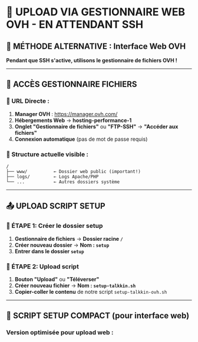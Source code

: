 # 🔄 UPLOAD VIA GESTIONNAIRE WEB OVH - EN ATTENDANT SSH

## 🎯 MÉTHODE ALTERNATIVE : Interface Web OVH

**Pendant que SSH s'active, utilisons le gestionnaire de fichiers OVH !**

---

## 📂 ACCÈS GESTIONNAIRE FICHIERS

### **📍 URL Directe :**
1. **Manager OVH** : https://manager.ovh.com/
2. **Hébergements Web** → **hosting-performance-1**
3. **Onglet "Gestionnaire de fichiers"** ou **"FTP-SSH"** → **"Accéder aux fichiers"**
4. **Connexion automatique** (pas de mot de passe requis)

### **📁 Structure actuelle visible :**
```
/
├── www/          ← Dossier web public (important!)
├── logs/         ← Logs Apache/PHP
└── ...           ← Autres dossiers système
```

---

## 📤 UPLOAD SCRIPT SETUP

### **🎯 ÉTAPE 1: Créer le dossier setup**
1. **Gestionnaire de fichiers** → **Dossier racine `/`**
2. **Créer nouveau dossier** → **Nom : `setup`**
3. **Entrer dans le dossier `setup`**

### **🎯 ÉTAPE 2: Upload script**
1. **Bouton "Upload"** ou **"Téléverser"**
2. **Créer nouveau fichier** → **Nom : `setup-talkkin.sh`**
3. **Copier-coller le contenu** de notre script `setup-talkkin-ovh.sh`

---

## 📝 SCRIPT SETUP COMPACT (pour interface web)

### **Version optimisée pour upload web :**
